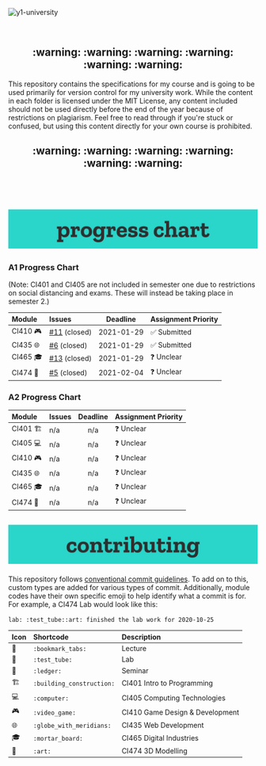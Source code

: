 ![y1-university](.github/preview.png)

<br/>

<h2 align="center">
 :warning: :warning: :warning: :warning: :warning: :warning:
</h2>

This repository contains the specifications for my course and is going to be used primarily for version control for my university work. While the content in each folder is licensed under the MIT License, any content included should not be used directly before the end of the year because of restrictions on plagiarism. Feel free to read through if you're stuck or confused, but using this content directly for your own course is prohibited.

<h2 align="center">
 :warning: :warning: :warning: :warning: :warning: :warning:
</h2>

<br/>
<br/>

## ![Progress Chart](.github/progress-chart.png)

### A1 Progress Chart

(Note: CI401 and CI405 are not included in semester one due to restrictions on social distancing and exams. These will instead be taking place in semester 2.)

| Module                       | Issues                                                                   | Deadline   | Assignment Priority          |
| :--------------------------- | :----------------------------------------------------------------------- | :--------: | :--------------------------- |
| CI410 :video_game:           | [#11](https://github.com/summerysaturn/y1-university/issues/11) (closed) | 2021-01-29 | :white_check_mark: Submitted |
| CI435 :globe_with_meridians: | [#6](https://github.com/summerysaturn/y1-university/issues/6)   (closed) | 2021-01-29 | :white_check_mark: Submitted |
| CI465 :mortar_board:         | [#13](https://github.com/summerysaturn/y1-university/issues/13) (closed) | 2021-01-29 | :question: Unclear           |
| CI474 :art:                  | [#5](https://github.com/summerysaturn/y1-university/issues/5)   (closed) | 2021-02-04 | :question: Unclear           |

### A2 Progress Chart

| Module                        | Issues | Deadline | Assignment Priority |
| :---------------------------- | :----- | :------: | :------------------ |
| CI401 :building_construction: | n/a    | n/a      | :question: Unclear  |
| CI405 :computer:              | n/a    | n/a      | :question: Unclear  |
| CI410 :video_game:            | n/a    | n/a      | :question: Unclear  |
| CI435 :globe_with_meridians:  | n/a    | n/a      | :question: Unclear  |
| CI465 :mortar_board:          | n/a    | n/a      | :question: Unclear  |
| CI474 :art:                   | n/a    | n/a      | :question: Unclear  |

## ![Contributing](.github/contributing.png)

This repository follows [conventional commit guidelines](https://www.conventionalcommits.org/en/v1.0.0/). To add on to this, custom types are added for various types of commit. Additionally, module codes have their own specific emoji to help identify what a commit is for. For example, a CI474 Lab would look like this:

```plaintext
lab: :test_tube::art: finished the lab work for 2020-10-25
```

| Icon                    | Shortcode                 | Description                     |
| :---------------------- | :------------------------ | :------------------------------ |
| :bookmark_tabs:         | `:bookmark_tabs:`         | Lecture                         |
| :test_tube:             | `:test_tube:`             | Lab                             |
| :ledger:                | `:ledger:`                | Seminar                         |
| :building_construction: | `:building_construction:` | CI401 Intro to Programming      |
| :computer:              | `:computer:`              | CI405 Computing Technologies    |
| :video_game:            | `:video_game:`            | CI410 Game Design & Development |
| :globe_with_meridians:  | `:globe_with_meridians:`  | CI435 Web Development           |
| :mortar_board:          | `:mortar_board:`          | CI465 Digital Industries        |
| :art:                   | `:art:`                   | CI474 3D Modelling              |
